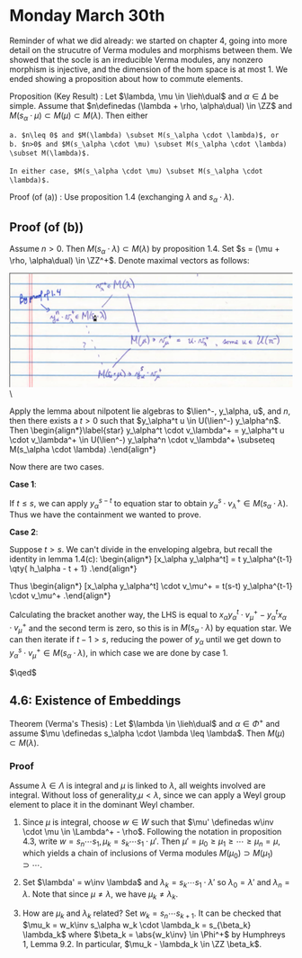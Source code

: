 # Monday March 30th

Reminder of what we did already: we started on chapter 4, going into more detail on the strucutre of Verma modules and morphisms between them.
We showed that the socle is an irreducible Verma modules, any nonzero morphism is injective, and the dimension of the hom space is at most 1.
We ended showing a proposition about how to commute elements.

Proposition (Key Result)
:   Let $\lambda, \mu \in \lieh\dual$ and $\alpha\in\Delta$ be simple.
    Assume that $n\definedas (\lambda + \rho, \alpha\dual) \in \ZZ$ and $M(s_\alpha \cdot \mu) \subset M(\mu) \subset M(\lambda)$.
    Then either

    a. $n\leq 0$ and $M(\lambda) \subset M(s_\alpha \cdot \lambda)$, or
    b. $n>0$ and $M(s_\alpha \cdot \mu) \subset M(s_\alpha \cdot \lambda) \subset M(\lambda)$.

    In either case, $M(s_\alpha \cdot \mu) \subset M(s_\alpha \cdot \lambda)$.

Proof (of (a))
: Use proposition 1.4 (exchanging $\lambda$ and $s_\alpha \cdot \lambda$).

## Proof (of (b))

Assume $n>0$.
Then $M(s_\alpha \cdot \lambda) \subset M(\lambda)$ by proposition 1.4.
Set $s = (\mu + \rho, \alpha\dual) \in \ZZ^+$.
Denote maximal vectors as follows:

![Image](figures/2020-03-30-09:29.png)\

Apply the lemma about nilpotent lie algebras to $\lien^-, y_\alpha, u$, and $n$, then there exists a $t>0$ such that $y_\alpha^t u \in U(\lien^-) y_\alpha^n$.
Then
\begin{align*}\label{star}
y_\alpha^t \cdot v_\lambda^+ = y_\alpha^t u \cdot v_\lambda^+ \in U(\lien^-) y_\alpha^n \cdot v_\lambda^+ \subseteq M(s_\alpha \cdot \lambda)
.\end{align*}

Now there are two cases.

**Case 1**:

If $t\leq s$, we can apply $y_\alpha^{s-t}$ to equation star to obtain $y_\alpha^s \cdot v_\lambda^+ \in M(s_\alpha \cdot \lambda)$.
Thus we have the containment we wanted to prove.

**Case 2**:

Suppose $t > s$.
We can't divide in the enveloping algebra, but recall the identity in lemma 1.4(c):
\begin{align*}
[x_\alpha y_\alpha^t] = t y_\alpha^{t-1} \qty{ h_\alpha - t + 1}
.\end{align*}

Thus
\begin{align*}
[x_\alpha y_\alpha^t] \cdot v_\mu^+ = t(s-t) y_\alpha^{t-1} \cdot v_\mu^+
.\end{align*}

Calculating the bracket another way, the LHS is equal to $x_\alpha y_\alpha^t \cdot v_\mu^+ - y_\alpha^t x_\alpha \cdot v_\mu^+$ and the second term is zero, so this is in $M(s_\alpha \cdot \lambda)$ by equation star.
We can then iterate if  $t-1 > s$, reducing the power of $y_\alpha$ until we get down to $y_\alpha^s \cdot v_\mu^+ \in M(s_\alpha \cdot \lambda)$, in which case we are done by case 1.

$\qed$

## 4.6: Existence of Embeddings

Theorem (Verma's Thesis)
: Let $\lambda \in \lieh\dual$ and $\alpha\in\Phi^+$ and assume $\mu \definedas s_\alpha \cdot \lambda \leq \lambda$.
  Then $M(\mu) \subset M(\lambda)$.

### Proof

Assume $\lambda \in \Lambda$ is integral and $\mu$ is linked to $\lambda$, all weights involved are integral.
Without loss of generality,$\mu < \lambda$, since we can apply a Weyl group element to place it in the dominant Weyl chamber.

1. Since $\mu$ is integral, choose $w\in W$ such that $\mu' \definedas w\inv \cdot \mu \in \Lambda^+ - \rho$.
    Following the notation in proposition 4.3, write $w = s_n \cdots s_1, \mu_k = s_k \cdots s_1 \cdot \mu'$.
    Then $\mu' = \mu_0 \geq \mu_1 \geq \cdots \geq \mu_n = \mu$, which yields a chain of inclusions of Verma modules $M(\mu_0) \supset M(\mu_1) \supset \cdots$.

2. Set $\lambda' = w\inv \lambda$ and $\lambda_k = s_k \cdots s_1 \cdot \lambda'$ so $\lambda_0 = \lambda'$ and $\lambda_n = \lambda$.
    Note that since $\mu \neq \lambda$, we have $\mu_k \neq \lambda_k$.

3. How are $\mu_k$ and $\lambda_k$ related? Set $w_k = s_n \cdots s_{k+1}$.
    It can be checked that $\mu_k = w_k\inv s_\alpha w_k \cdot \lambda_k = s_{\beta_k} \lambda_k$ where $\beta_k = \abs{w_k\inv} \in \Phi^+$ by Humphreys 1, Lemma 9.2.
    In particular, $\mu_k - \lambda_k \in \ZZ \beta_k$.

